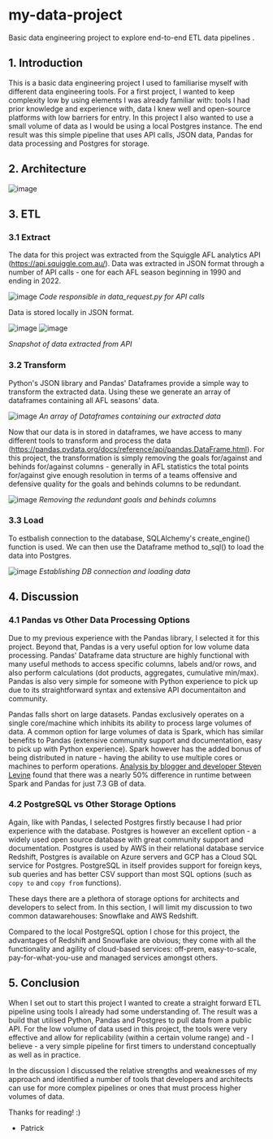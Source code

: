 # my-data-project
Basic data engineering project to explore end-to-end ETL data pipelines .

## 1. Introduction

This is a basic data engineering project I used to familiarise myself with different data engineering tools. For a first project, I wanted to keep complexity low by using elements I was already familiar with: tools I had prior knowledge and experience with, data I knew well and open-source platforms with low barriers for entry. In this project I also wanted to use a small volume of data as I would be using a local Postgres instance. The end result was this simple pipeline that uses API calls, JSON data, Pandas for data processing and Postgres for storage.

## 2. Architecture

![image](https://user-images.githubusercontent.com/49575091/214498912-5ebf2e9d-c889-4e84-b5b2-a09138e2cf68.png)

## 3. ETL

### 3.1 Extract

The data for this project was extracted from the Squiggle AFL analytics API (https://api.squiggle.com.au/). Data was extracted in JSON format through a number of API calls - one for each AFL season beginning in 1990 and ending in 2022.

![image](https://user-images.githubusercontent.com/49575091/215917031-0fd4ddb5-474a-4ff3-bd20-310858565c33.png)
*Code responsible in data_request.py for API calls*

Data is stored locally in JSON format.

![image](https://user-images.githubusercontent.com/49575091/215917352-a6dd6baf-9278-410e-b1cd-86fa09057ed8.png)
![image](https://user-images.githubusercontent.com/49575091/215917504-1b7f81ac-d6cf-4e54-8423-bd9cc35514e3.png)

*Snapshot of data extracted from API*

### 3.2 Transform

Python's JSON library and Pandas' Dataframes provide a simple way to transform the extracted data. Using these we generate an array of dataframes containing all AFL seasons' data.

![image](https://user-images.githubusercontent.com/49575091/215918977-cc2f4f03-1182-4e23-8b13-9cefb077f22d.png)
*An array of Dataframes containing our extracted data*

Now that our data is in stored in dataframes, we have access to many different tools to transform and process the data (https://pandas.pydata.org/docs/reference/api/pandas.DataFrame.html). For this project, the transformation is simply removing the goals for/against and behinds for/against columns - generally in AFL statistics the total points for/against give enough resolution in terms of a teams offensive and defensive quality for the goals and behinds columns to be redundant.

![image](https://user-images.githubusercontent.com/49575091/215919655-99434908-2c97-4b7b-b612-57cfff458eee.png)
*Removing the redundant goals and behinds columns*

### 3.3 Load

To estbalish connection to the database, SQLAlchemy's create_engine() function is used. We can then use the Dataframe method to_sql() to load the data into Postgres.

![image](https://user-images.githubusercontent.com/49575091/215920776-0ab4ef4f-2e37-4fdb-bf3a-5c1102227161.png)
*Establishing DB connection and loading data*

## 4. Discussion 
### 4.1 Pandas vs Other Data Processing Options

Due to my previous experience with the Pandas library, I selected it for this project. Beyond that, Pandas is a very useful option for low volume data processing. Pandas' Dataframe data structure are highly functional with many useful methods to access specific columns, labels and/or rows, and also perform calculations (dot products, aggregates, cumulative min/max). Pandas is also very simple for someone with Python experience to pick up due to its straightforward syntax and extensive API documentaiton and community.

Pandas falls short on large datasets. Pandas exclusively operates on a single core/machine which inhibits its ability to process large volumes of data. A common option for large volumes of data is Spark, which has similar benefits to Pandas (extensive community support and documentation, easy to pick up with Python experience). Spark however has the added bonus of being distributed in nature - having the ability to use multiple cores or machines to perform operations. [Analysis by blogger and developer Steven Levine](https://stevenlevine.dev/2022/01/pandas-on-spark-vs-plain-pandas/) found that there was a nearly 50% difference in runtime between Spark and Pandas for just 7.3 GB of data. 

### 4.2 PostgreSQL vs Other Storage Options

Again, like with Pandas, I selected Postgres firstly because I had prior experience with the database. Postgres is however an excellent option - a widely used open source database with great community support and documentation. Postgres is used by AWS in their relational database service Redshift, Postgres is available on Azure servers and GCP has a Cloud SQL service for Postgres. PostgreSQL in itself provides support for foreign keys, sub queries and has better CSV support than most SQL options (such as `copy to` and `copy from` functions).

These days there are a plethora of storage options for architects and developers to select from. In this section, I will limit my discussion to two common datawarehouses: Snowflake and AWS Redshift.

Compared to the local PostgreSQL option I chose for this project, the advantages of Redshift and Snowflake are obvious; they come with all the functionality and agility of cloud-based services: off-prem, easy-to-scale, pay-for-what-you-use and managed services amongst others.

## 5. Conclusion

When I set out to start this project I wanted to create a straight forward ETL pipeline using tools I already had some understanding of. The result was a build that utilised Python, Pandas and Postgres to pull data from a public API. For the low volume of data used in this project, the tools were very effective and allow for replicability (within a certain volume range) and - I believe - a very simple pipeline for first timers to understand conceptually as well as in practice. 

In the discussion I discussed the relative strengths and weaknesses of my approach and identified a number of tools that developers and architects can use for more complex pipelines or ones that must process higher volumes of data.


Thanks for reading! :)

- Patrick
